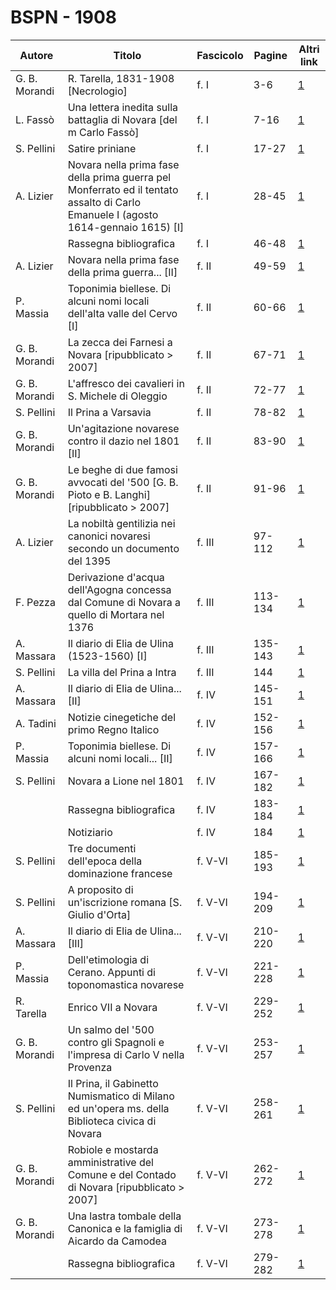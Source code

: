 # BSPN - 1908

| Autore        | Titolo                                                                                                                             | Fascicolo | Pagine  | Altri link                                             |
|---------------|------------------------------------------------------------------------------------------------------------------------------------|-----------|---------|--------------------------------------------------------|
| G. B. Morandi | R. Tarella, 1831-1908 [Necrologio]                                                                                                 | f. I      | 3-6     | [1](https://en.calameo.com/read/0072607351d0c0bbee088) |
| L. Fassò      | Una lettera inedita sulla battaglia di Novara [del m Carlo Fassò]                                                                  | f. I      | 7-16    | [1](https://en.calameo.com/read/0072607351d0c0bbee088) |
| S. Pellini    | Satire priniane                                                                                                                    | f. I      | 17-27   | [1](https://en.calameo.com/read/0072607351d0c0bbee088) |
| A. Lizier     | Novara nella prima fase della prima guerra pel Monferrato ed il tentato assalto di Carlo Emanuele I (agosto 1614-gennaio 1615) [I] | f. I      | 28-45   | [1](https://en.calameo.com/read/0072607351d0c0bbee088) |
|               | Rassegna bibliografica                                                                                                             | f. I      | 46-48   | [1](https://en.calameo.com/read/0072607351d0c0bbee088) |
| A. Lizier     | Novara nella prima fase della prima guerra... [II]                                                                                 | f. II     | 49-59   | [1](https://en.calameo.com/read/0072607352a1ec6a7847d) |
| P. Massia     | Toponimia biellese. Di alcuni nomi locali dell'alta valle del Cervo [I]                                                            | f. II     | 60-66   | [1](https://en.calameo.com/read/0072607352a1ec6a7847d) |
| G. B. Morandi | La zecca dei Farnesi a Novara [ripubblicato > 2007]                                                                                | f. II     | 67-71   | [1](https://en.calameo.com/read/0072607352a1ec6a7847d) |
| G. B. Morandi | L'affresco dei cavalieri in S. Michele di Oleggio                                                                                  | f. II     | 72-77   | [1](https://en.calameo.com/read/0072607352a1ec6a7847d) |
| S. Pellini    | Il Prina a Varsavia                                                                                                                | f. II     | 78-82   | [1](https://en.calameo.com/read/0072607352a1ec6a7847d) |
| G. B. Morandi | Un'agitazione novarese contro il dazio nel 1801 [II]                                                                               | f. II     | 83-90   | [1](https://en.calameo.com/read/0072607352a1ec6a7847d) |
| G. B. Morandi | Le beghe di due famosi avvocati del '500 [G. B. Pioto e B. Langhi] [ripubblicato > 2007]                                           | f. II     | 91-96   | [1](https://en.calameo.com/read/0072607352a1ec6a7847d) |
| A. Lizier     | La nobiltà gentilizia nei canonici novaresi secondo un documento del 1395                                                          | f. III    | 97-112  | [1](https://en.calameo.com/read/007260735649c9dc7f70e) |
| F. Pezza      | Derivazione d'acqua dell'Agogna concessa dal Comune di Novara a quello di Mortara nel 1376                                         | f. III    | 113-134 | [1](https://en.calameo.com/read/007260735649c9dc7f70e) |
| A. Massara    | Il diario di Elia de Ulina (1523-1560) [I]                                                                                         | f. III    | 135-143 | [1](https://en.calameo.com/read/007260735649c9dc7f70e) |
| S. Pellini    | La villa del Prina a Intra                                                                                                         | f. III    | 144     | [1](https://en.calameo.com/read/007260735649c9dc7f70e) |
| A. Massara    | Il diario di Elia de Ulina... [II]                                                                                                 | f. IV     | 145-151 | [1](https://en.calameo.com/read/0072607351ee4129dabfb) |
| A. Tadini     | Notizie cinegetiche del primo Regno Italico                                                                                        | f. IV     | 152-156 | [1](https://en.calameo.com/read/0072607351ee4129dabfb) |
| P. Massia     | Toponimia biellese. Di alcuni nomi locali... [II]                                                                                  | f. IV     | 157-166 | [1](https://en.calameo.com/read/0072607351ee4129dabfb) |
| S. Pellini    | Novara a Lione nel 1801                                                                                                            | f. IV     | 167-182 | [1](https://en.calameo.com/read/0072607351ee4129dabfb) |
|               | Rassegna bibliografica                                                                                                             | f. IV     | 183-184 | [1](https://en.calameo.com/read/0072607351ee4129dabfb) |
|               | Notiziario                                                                                                                         | f. IV     | 184     | [1](https://en.calameo.com/read/0072607351ee4129dabfb) |
| S. Pellini    | Tre documenti dell'epoca della dominazione francese                                                                                | f. V-VI   | 185-193 | [1](https://en.calameo.com/read/007260735ab730ffaaa93) |
| S. Pellini    | A proposito di un'iscrizione romana [S. Giulio d'Orta]                                                                             | f. V-VI   | 194-209 | [1](https://en.calameo.com/read/007260735ab730ffaaa93) |
| A. Massara    | Il diario di Elia de Ulina... [III]                                                                                                | f. V-VI   | 210-220 | [1](https://en.calameo.com/read/007260735ab730ffaaa93) |
| P. Massia     | Dell'etimologia di Cerano. Appunti di toponomastica novarese                                                                       | f. V-VI   | 221-228 | [1](https://en.calameo.com/read/007260735ab730ffaaa93) |
| R. Tarella    | Enrico VII a Novara                                                                                                                | f. V-VI   | 229-252 | [1](https://en.calameo.com/read/007260735ab730ffaaa93) |
| G. B. Morandi | Un salmo del '500 contro gli Spagnoli e l'impresa di Carlo V nella Provenza                                                        | f. V-VI   | 253-257 | [1](https://en.calameo.com/read/007260735ab730ffaaa93) |
| S. Pellini    | Il Prina, il Gabinetto Numismatico di Milano ed un'opera ms. della Biblioteca civica di Novara                                     | f. V-VI   | 258-261 | [1](https://en.calameo.com/read/007260735ab730ffaaa93) |
| G. B. Morandi | Robiole e mostarda amministrative del Comune e del Contado di Novara [ripubblicato > 2007]                                         | f. V-VI   | 262-272 | [1](https://en.calameo.com/read/007260735ab730ffaaa93) |
| G. B. Morandi | Una lastra tombale della Canonica e la famiglia di Aicardo da Camodea                                                              | f. V-VI   | 273-278 | [1](https://en.calameo.com/read/007260735ab730ffaaa93) |
|               | Rassegna bibliografica                                                                                                             | f. V-VI   | 279-282 | [1](https://en.calameo.com/read/007260735ab730ffaaa93) |
